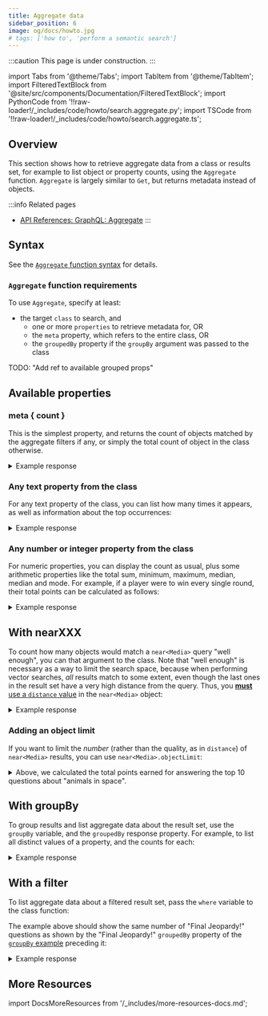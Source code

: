 ```yaml
---
title: Aggregate data
sidebar_position: 6
image: og/docs/howto.jpg
# tags: ['how to', 'perform a semantic search']
---
```


:::caution This page is under construction.
:::

import Tabs from '@theme/Tabs';
import TabItem from '@theme/TabItem';
import FilteredTextBlock from '@site/src/components/Documentation/FilteredTextBlock';
import PythonCode from '!!raw-loader!/_includes/code/howto/search.aggregate.py';
import TSCode from '!!raw-loader!/_includes/code/howto/search.aggregate.ts';

## Overview

This section shows how to retrieve aggregate data from a class or results set, for example to list object or property counts, using the `Aggregate` function. `Aggregate` is largely similar to `Get`, but returns metadata instead of objects.

:::info Related pages
- [API References: GraphQL: Aggregate](../api/graphql/aggregate.md)
:::

## Syntax

See the [`Aggregate` function syntax](../api/graphql/aggregate.md#aggregate-syntax-and-query-structure) for details.

### `Aggregate` function requirements

To use `Aggregate`, specify at least:
- the target `class` to search, and
  - one or more `properties` to retrieve metadata for, OR
  - the `meta` property, which refers to the entire class, OR
  - the `groupedBy` property if the `groupBy` argument was passed to the class


TODO: "Add ref to available grouped props"

## Available properties

### meta { count }

This is the simplest property, and returns the count of objects matched by the aggregate filters if any, or simply the total count of object in the class otherwise.

<Tabs groupId="languages">
  <TabItem value="graphql" label="GraphQL">

  <FilteredTextBlock
    text={PythonCode}
    startMarker="# MetaCount GraphQL"
    endMarker="# END MetaCount GraphQL"
    language="graphql"
  />

  </TabItem>
  <TabItem value="py" label="Python">

  <FilteredTextBlock
    text={PythonCode}
    startMarker="# MetaCount Python"
    endMarker="# END MetaCount Python"
    language="py"
  />

  </TabItem>
  <TabItem value="js" label="TypeScript">

  <FilteredTextBlock
    text={TSCode}
    startMarker="// MetaCount TS"
    endMarker="// END MetaCount TS"
    language="js"
  />

  </TabItem>
</Tabs>

<details>
  <summary>Example response</summary>

  The query should produce a response like the one below:

  <FilteredTextBlock
    text={PythonCode}
    startMarker="// MetaCount Expected Results"
    endMarker="// END MetaCount Expected Results"
    language="json"
  />
</details>

### Any text property from the class

For any text property of the class, you can list how many times it appears, as well as information about the top occurrences:

<Tabs groupId="languages">
  <TabItem value="graphql" label="GraphQL">

  <FilteredTextBlock
    text={PythonCode}
    startMarker="# TextProp GraphQL"
    endMarker="# END TextProp GraphQL"
    language="graphql"
  />

  </TabItem>
  <TabItem value="py" label="Python">

  <FilteredTextBlock
    text={PythonCode}
    startMarker="# TextProp Python"
    endMarker="# END TextProp Python"
    language="py"
  />

  </TabItem>
  <TabItem value="js" label="TypeScript">

  <FilteredTextBlock
    text={TSCode}
    startMarker="// TextProp TS"
    endMarker="// END TextProp TS"
    language="js"
  />

  </TabItem>
</Tabs>

<details>
  <summary>Example response</summary>

  The query should produce a response like the one below:

  <FilteredTextBlock
    text={PythonCode}
    startMarker="// TextProp Expected Results"
    endMarker="// END TextProp Expected Results"
    language="json"
  />
</details>

### Any number or integer property from the class

For numeric properties, you can display the count as usual, plus some arithmetic properties like the total sum, minimum, maximum, median, median and mode. For example, if a player were to win every single round, their total points can be calculated as follows:

<Tabs groupId="languages">
  <TabItem value="graphql" label="GraphQL">

  <FilteredTextBlock
    text={PythonCode}
    startMarker="# NumberProp GraphQL"
    endMarker="# END NumberProp GraphQL"
    language="graphql"
  />

  </TabItem>
  <TabItem value="py" label="Python">

  <FilteredTextBlock
    text={PythonCode}
    startMarker="# NumberProp Python"
    endMarker="# END NumberProp Python"
    language="py"
  />

  </TabItem>
  <TabItem value="js" label="TypeScript">

  <FilteredTextBlock
    text={TSCode}
    startMarker="// NumberProp TS"
    endMarker="// END NumberProp TS"
    language="js"
  />

  </TabItem>
</Tabs>

<details>
  <summary>Example response</summary>

  The query should produce a response like the one below:

  <FilteredTextBlock
    text={PythonCode}
    startMarker="// NumberProp Expected Results"
    endMarker="// END NumberProp Expected Results"
    language="json"
  />
</details>


## With nearXXX

To count how many objects would match a `near<Media>` query "well enough", you can that argument to the class. Note that "well enough" is necessary as a way to limit the search space, because when performing vector searches, _all_ results match to some extent, even though the last ones in the result set have a very high distance from the query. Thus, you [**must** use a `distance` value](../api/graphql/aggregate.md#limiting-the-search-space) in the `near<Media>` object:

<Tabs groupId="languages">
  <TabItem value="graphql" label="GraphQL">

  <FilteredTextBlock
    text={PythonCode}
    startMarker="# nearXXX GraphQL"
    endMarker="# END nearXXX GraphQL"
    language="graphql"
  />

  </TabItem>
  <TabItem value="py" label="Python">

  <FilteredTextBlock
    text={PythonCode}
    startMarker="# nearXXX Python"
    endMarker="# END nearXXX Python"
    language="py"
  />

  </TabItem>
  <TabItem value="js" label="TypeScript">

  <FilteredTextBlock
    text={TSCode}
    startMarker="// nearXXX TS"
    endMarker="// END nearXXX TS"
    language="js"
  />

  </TabItem>
</Tabs>

<details>
  <summary>Example response</summary>

  The query should produce a response like the one below:

  <FilteredTextBlock
    text={PythonCode}
    startMarker="// nearXXX Expected Results"
    endMarker="// END nearXXX Expected Results"
    language="json"
  />
</details>


### Adding an object limit

If you want to limit the *number* (rather than the quality, as in `distance`) of `near<Media>` results, you can use `near<Media>.objectLimit`:

<Tabs groupId="languages">
  <TabItem value="graphql" label="GraphQL">

  <FilteredTextBlock
    text={PythonCode}
    startMarker="# objectLimit GraphQL"
    endMarker="# END objectLimit GraphQL"
    language="graphql"
  />

  </TabItem>
  <TabItem value="py" label="Python">

  <FilteredTextBlock
    text={PythonCode}
    startMarker="# objectLimit Python"
    endMarker="# END objectLimit Python"
    language="py"
  />

  </TabItem>
  <TabItem value="js" label="TypeScript">

  <FilteredTextBlock
    text={TSCode}
    startMarker="// objectLimit TS"
    endMarker="// END objectLimit TS"
    language="js"
  />

  </TabItem>
</Tabs>



<details>
  <summary>Above, we calculated the total points earned for answering the top 10 questions about "animals in space".</summary>

  The query should produce a response like the one below:

  <FilteredTextBlock
    text={PythonCode}
    startMarker="// objectLimit Expected Results"
    endMarker="// END objectLimit Expected Results"
    language="json"
  />
</details>


## With groupBy

To group results and list aggregate data about the result set, use the `groupBy` variable, and the `groupedBy` response property. For example, to list all distinct values of a property, and the counts for each:

<Tabs groupId="languages">
  <TabItem value="graphql" label="GraphQL">

  <FilteredTextBlock
    text={PythonCode}
    startMarker="# groupBy GraphQL"
    endMarker="# END groupBy GraphQL"
    language="graphql"
  />

  </TabItem>
  <TabItem value="py" label="Python">

  <FilteredTextBlock
    text={PythonCode}
    startMarker="# groupBy Python"
    endMarker="# END groupBy Python"
    language="py"
  />

  </TabItem>
  <TabItem value="js" label="TypeScript">

  <FilteredTextBlock
    text={TSCode}
    startMarker="// groupBy TS"
    endMarker="// END groupBy TS"
    language="js"
  />

  </TabItem>
</Tabs>


<details>
  <summary>Example response</summary>

  The query should produce a response like the one below:

  <FilteredTextBlock
    text={PythonCode}
    startMarker="// groupBy Expected Results"
    endMarker="// END groupBy Expected Results"
    language="json"
  />
</details>


## With a filter

To list aggregate data about a filtered result set, pass the `where` variable to the class function:

<Tabs groupId="languages">
  <TabItem value="graphql" label="GraphQL">

  <FilteredTextBlock
    text={PythonCode}
    startMarker="# whereFilter GraphQL"
    endMarker="# END whereFilter GraphQL"
    language="graphql"
  />

  </TabItem>
  <TabItem value="py" label="Python">

  <FilteredTextBlock
    text={PythonCode}
    startMarker="# whereFilter Python"
    endMarker="# END whereFilter Python"
    language="py"
  />

  </TabItem>
  <TabItem value="js" label="TypeScript">

  <FilteredTextBlock
    text={TSCode}
    startMarker="// whereFilter TS"
    endMarker="// END whereFilter TS"
    language="js"
  />

  </TabItem>
</Tabs>

The example above should show the same number of "Final Jeopardy!" questions as shown by the "Final Jeopardy!" `groupedBy` property of the [`groupBy` example](#with-groupby) preceding it:

<details>
  <summary>Example response</summary>

  The query should produce a response like the one below:

  <FilteredTextBlock
    text={PythonCode}
    startMarker="// whereFilter Expected Results"
    endMarker="// END whereFilter Expected Results"
    language="json"
  />

</details>


## More Resources

import DocsMoreResources from '/_includes/more-resources-docs.md';

<DocsMoreResources />

